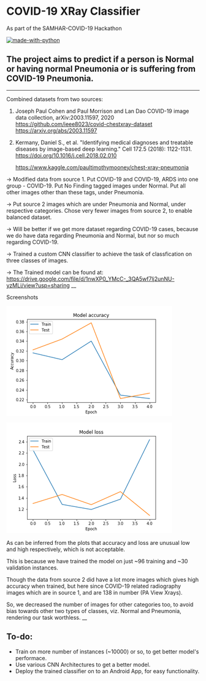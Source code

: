 # COVID-19 XRay Classifier
As part of the SAMHAR-COVID-19 Hackathon

[![made-with-python](https://img.shields.io/badge/Made%20with-Python-1f425f.svg)](https://www.python.org/)
## The project aims to predict if a person is Normal or having normal Pneumonia or is suffering from COVID-19 Pneumonia.

___
Combined datasets from two sources:

1. Joseph Paul Cohen and Paul Morrison and Lan Dao
	COVID-19 image data collection, arXiv:2003.11597, 2020
	https://github.com/ieee8023/covid-chestxray-dataset	
	https://arxiv.org/abs/2003.11597

2. Kermany, Daniel S., et al. "Identifying medical diagnoses and treatable diseases by image-based deep learning." Cell 172.5 (2018): 1122-1131. 
	https://doi.org/10.1016/j.cell.2018.02.010
	
	https://www.kaggle.com/paultimothymooney/chest-xray-pneumonia

-> Modified data from source 1. Put COVID-19 and COVID-19, ARDS into one group - COVID-19. Put No Finding tagged images under Normal.
Put all other images other than these tags, under Pneumonia.

-> Put source 2 images which are under Pneumonia and Normal, under respective categories. Chose very fewer images from source 2, to enable balanced dataset.

-> Will be better if we get more dataset regarding COVID-19 cases, because we do have data regarding Pneumonia and Normal, but nor so much regarding COVID-19.

-> Trained a custom CNN classifier to achieve the task of classfication on three classes of images.

-> The Trained model can be found at: https://drive.google.com/file/d/1nwXP0_YMcC-_3QA5wf7lj2unNU-yzMLi/view?usp=sharing
__

Screenshots

![alt text](https://github.com/AshuMaths1729/COVID-19_XRay_Classifier/blob/master/Accuracy_Plot.png "Accuracy")

![alt_text](https://github.com/AshuMaths1729/COVID-19_XRay_Classifier/blob/master/Loss_Plot.png "Loss")

As can be inferred from the plots that accuracy and loss are unusual low and high respectively, which is not acceptable.

This is because we have trained the model on just ~96 training and ~30 validation instances.

Though the data from source 2 did have a lot more images which gives high accuracy when trained, but here since COVID-19 related radiography images which are in source 1, and are 138 in number (PA View Xrays).

So, we decreased the number of images for other categories too, to avoid bias towards other two types of classes, viz. Normal and Pneumonia, rendering our task worthless.
__

## To-do:
* Train on more number of instances (~10000) or so, to get better model's performace.
* Use various CNN Architectures to get a better model.
* Deploy the trained classifier on to an Android App, for easy functionality.

